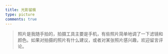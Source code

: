 ```yaml
---
title: 光影留痕
type: picture
comments: true
---
```

> 照片是我随手拍的，拍摄工具主要是手机，有些照片简单地调了一下滤镜和颜色。如果对拍摄的照片有什么建议，或者对某张照片感兴趣，欢迎留言评论。

<div class="ImageGrid"></div>

